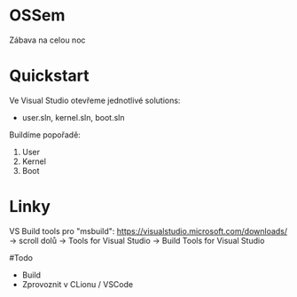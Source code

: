# OSSem
Zábava na celou noc

# Quickstart
Ve Visual Studio otevřeme jednotlivé solutions:
 - user.sln, kernel.sln, boot.sln

Buildíme popořadě:

 1. User
 2. Kernel
 3. Boot

# Linky
VS Build tools pro "msbuild": https://visualstudio.microsoft.com/downloads/ -> scroll dolů -> Tools for Visual Studio -> Build Tools for Visual Studio

#Todo
- Build
- Zprovoznit v CLionu / VSCode
